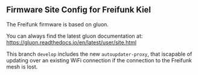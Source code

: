 Firmware Site Config for Freifunk Kiel
--------------------------------------

The Freifunk firmware is based on gluon.

You can always find
the latest gluon documentation at:
https://gluon.readthedocs.io/en/latest/user/site.html

This branch `develop` includes the new `autoupdater-proxy`, that iscapable of 
updating over an existing WiFi connection if the connection to the 
Freifunk mesh is lost.
